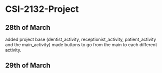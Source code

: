 # CSI-2132-Project

## 28th of March 

added project base (dentist_activity, receptionist_activity, patient_activity and the main_activity)
made buttons to go from the main to each different activity. 

## 29th of March 
